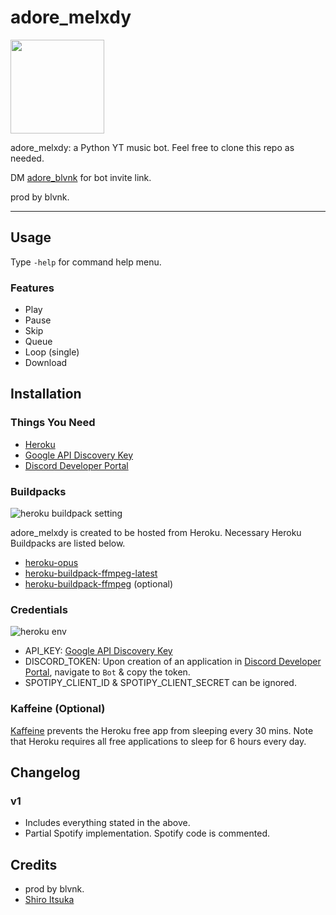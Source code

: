 # adore_melxdy

<img src="https://i.imgur.com/COf7mj6.png" width=150>

adore_melxdy: a Python YT music bot. Feel free to clone this repo as needed.

DM [adore_blvnk](https://twitter.com/adore_blvnk) for bot invite link.

prod by blvnk.

---

## Usage

Type `-help` for command help menu.

### Features

- Play
- Pause
- Skip
- Queue
- Loop (single)
- Download

## Installation

### Things You Need

- [Heroku](https://devcenter.heroku.com)
- [Google API Discovery Key](https://code.google.com/apis/console)
- [Discord Developer Portal](https://discord.com/developers/applications)

### Buildpacks

![heroku buildpack setting](https://i.imgur.com/Zbm9RdM.png)

adore_melxdy is created to be hosted from Heroku. Necessary Heroku Buildpacks are listed below.

- [heroku-opus](https://github.com/xrisk/heroku-opus.git)
- [heroku-buildpack-ffmpeg-latest](https://github.com/jonathanong/heroku-buildpack-ffmpeg-latest.git)
- [heroku-buildpack-ffmpeg](https://github.com/alevosia/heroku-buildpack-ffmpeg.git) (optional)

### Credentials

![heroku env](https://i.imgur.com/FRGS1uu.png)

- API_KEY: [Google API Discovery Key](https://code.google.com/apis/console)
- DISCORD_TOKEN: Upon creation of an application in [Discord Developer Portal](https://discord.com/developers/applications), navigate to `Bot` & copy the token.
- SPOTIPY_CLIENT_ID & SPOTIPY_CLIENT_SECRET can be ignored.

### Kaffeine (Optional)

[Kaffeine](https://kaffeine.herokuapp.com/) prevents the Heroku free app from sleeping every 30 mins. Note that Heroku requires all free applications to sleep for 6 hours every day.

## Changelog

### v1

- Includes everything stated in the above.
- Partial Spotify implementation. Spotify code is commented.

## Credits

- prod by blvnk.
- [Shiro Itsuka](https://twitter.com/Shiro_Itsuka)